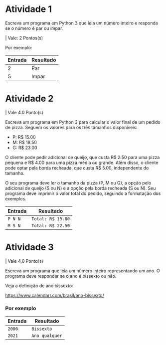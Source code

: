 # Atividade 1
Escreva um programa em Python 3 que leia um número inteiro e responda se o número é par ou ímpar.

| Vale: 2 Pontos(s)

Por exemplo:

| Entrada | Resultado |
| --------|----------- |
| 2       | Par       |
| 5       | Impar     |

# Atividade 2 

| Vale 4.0 Ponto(s)

Escreva um programa em Python 3 para calcular o valor final de um pedido de pizza. Seguem os valores para os três tamanhos disponíveis:

- P: R$ 15.00
- M: R$ 18.50
- G: R$ 23.00

O cliente pode pedir adicional de queijo, que custa R$ 2.50 para uma pizza pequena e R$ 4.00 para uma pizza média ou grande. Além disso, o cliente pode optar pela borda recheada, que custa R$ 5.00, independente do tamanho.

O seu programa deve ler o tamanho da pizza (P, M ou G), a opção pelo adicional de queijo (S ou N) e a opção pela borda recheada (S ou N). Seu programa deve imprimir o valor total do pedido, seguindo a formatação dos exemplos.

| Entrada | Resultado         |
| --------|------------------- |
| `P N N` | `Total: R$ 15.00` |
| `M S N` | `Total: R$ 22.50` |

# Atividade 3 

| Vale 4,0 Ponto(s)

Escreva um programa que leia um número inteiro representando um ano. O programa deve responder se o ano é bissexto ou não.

Veja a definição de ano bissexto:

https://www.calendarr.com/brasil/ano-bissexto/

### Por exemplo

|Entrada|Resultado|
|-------|----------|
|`2000`| `Bissexto`|
|`2021`| `Ano qualquer`|